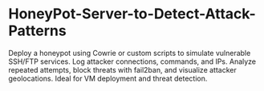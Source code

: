 # HoneyPot-Server-to-Detect-Attack-Patterns
Deploy a honeypot using Cowrie or custom scripts to simulate vulnerable SSH/FTP services. Log attacker connections, commands, and IPs. Analyze repeated attempts, block threats with fail2ban, and visualize attacker geolocations. Ideal for VM deployment and threat detection.

